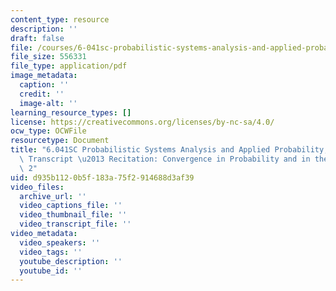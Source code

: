 ```yaml
---
content_type: resource
description: ''
draft: false
file: /courses/6-041sc-probabilistic-systems-analysis-and-applied-probability-fall-2013/d935b1120b5f183a75f2914688d3af39_MIT6_041SCF13_No32_Rec20_P2_ConvgProb1_Part_ef_300k.pdf
file_size: 556331
file_type: application/pdf
image_metadata:
  caption: ''
  credit: ''
  image-alt: ''
learning_resource_types: []
license: https://creativecommons.org/licenses/by-nc-sa/4.0/
ocw_type: OCWFile
resourcetype: Document
title: "6.041SC Probabilistic Systems Analysis and Applied Probability, Fall 2013\
  \ Transcript \u2013 Recitation: Convergence in Probability and in the Mean Part\
  \ 2"
uid: d935b112-0b5f-183a-75f2-914688d3af39
video_files:
  archive_url: ''
  video_captions_file: ''
  video_thumbnail_file: ''
  video_transcript_file: ''
video_metadata:
  video_speakers: ''
  video_tags: ''
  youtube_description: ''
  youtube_id: ''
---
```


